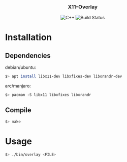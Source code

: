 <h3 align="center">X11-Overlay</h3>
<p align="center">
<img alt="C++" src="https://img.shields.io/badge/C++-Solutions-blue.svg?logo=c%2B%2B"></img>
<img alt="Build Status" src="https://img.shields.io/github/workflow/status/ftorkler/x11-overlay/CI%20Build?logo=github">
</p>


# Installation

## Dependencies

debian/ubuntu:

```bash
$> apt install libx11-dev libxfixes-dev libxrandr-dev
```

arc/manjaro:

```bash
$> pacman -S libx11 libxfixes libxrandr
```

## Compile

```bash
$> make
```

# Usage

```bash
$> ./bin/overlay <FILE>
```